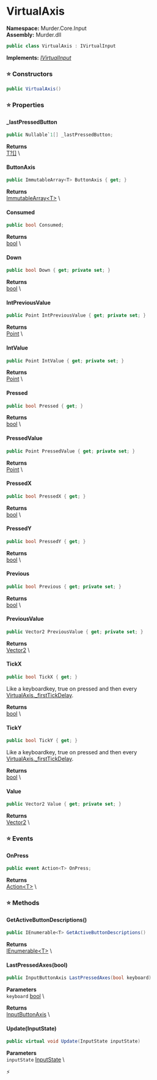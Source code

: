 # VirtualAxis

**Namespace:** Murder.Core.Input \
**Assembly:** Murder.dll

```csharp
public class VirtualAxis : IVirtualInput
```

**Implements:** _[IVirtualInput](../..//Murder/Core/Input/IVirtualInput.html)_

### ⭐ Constructors
```csharp
public VirtualAxis()
```

### ⭐ Properties
#### _lastPressedButton
```csharp
public Nullable`1[] _lastPressedButton;
```

**Returns** \
[T?[]](https://learn.microsoft.com/en-us/dotnet/api/System.Nullable-1?view=net-7.0) \
#### ButtonAxis
```csharp
public ImmutableArray<T> ButtonAxis { get; }
```

**Returns** \
[ImmutableArray\<T\>](https://learn.microsoft.com/en-us/dotnet/api/System.Collections.Immutable.ImmutableArray-1?view=net-7.0) \
#### Consumed
```csharp
public bool Consumed;
```

**Returns** \
[bool](https://learn.microsoft.com/en-us/dotnet/api/System.Boolean?view=net-7.0) \
#### Down
```csharp
public bool Down { get; private set; }
```

**Returns** \
[bool](https://learn.microsoft.com/en-us/dotnet/api/System.Boolean?view=net-7.0) \
#### IntPreviousValue
```csharp
public Point IntPreviousValue { get; private set; }
```

**Returns** \
[Point](../..//Murder/Core/Geometry/Point.html) \
#### IntValue
```csharp
public Point IntValue { get; private set; }
```

**Returns** \
[Point](../..//Murder/Core/Geometry/Point.html) \
#### Pressed
```csharp
public bool Pressed { get; }
```

**Returns** \
[bool](https://learn.microsoft.com/en-us/dotnet/api/System.Boolean?view=net-7.0) \
#### PressedValue
```csharp
public Point PressedValue { get; private set; }
```

**Returns** \
[Point](../..//Murder/Core/Geometry/Point.html) \
#### PressedX
```csharp
public bool PressedX { get; }
```

**Returns** \
[bool](https://learn.microsoft.com/en-us/dotnet/api/System.Boolean?view=net-7.0) \
#### PressedY
```csharp
public bool PressedY { get; }
```

**Returns** \
[bool](https://learn.microsoft.com/en-us/dotnet/api/System.Boolean?view=net-7.0) \
#### Previous
```csharp
public bool Previous { get; private set; }
```

**Returns** \
[bool](https://learn.microsoft.com/en-us/dotnet/api/System.Boolean?view=net-7.0) \
#### PreviousValue
```csharp
public Vector2 PreviousValue { get; private set; }
```

**Returns** \
[Vector2](../..//Murder/Core/Geometry/Vector2.html) \
#### TickX
```csharp
public bool TickX { get; }
```

Like a keyboardkey, true on pressed and then every [VirtualAxis._firstTickDelay](../../../murder/core/input/virtualaxis.html#_firsttickdelay).

**Returns** \
[bool](https://learn.microsoft.com/en-us/dotnet/api/System.Boolean?view=net-7.0) \
#### TickY
```csharp
public bool TickY { get; }
```

Like a keyboardkey, true on pressed and then every [VirtualAxis._firstTickDelay](../../../murder/core/input/virtualaxis.html#_firsttickdelay).

**Returns** \
[bool](https://learn.microsoft.com/en-us/dotnet/api/System.Boolean?view=net-7.0) \
#### Value
```csharp
public Vector2 Value { get; private set; }
```

**Returns** \
[Vector2](../..//Murder/Core/Geometry/Vector2.html) \
### ⭐ Events
#### OnPress
```csharp
public event Action<T> OnPress;
```

**Returns** \
[Action\<T\>](https://learn.microsoft.com/en-us/dotnet/api/System.Action-1?view=net-7.0) \
### ⭐ Methods
#### GetActiveButtonDescriptions()
```csharp
public IEnumerable<T> GetActiveButtonDescriptions()
```

**Returns** \
[IEnumerable\<T\>](https://learn.microsoft.com/en-us/dotnet/api/System.Collections.Generic.IEnumerable-1?view=net-7.0) \

#### LastPressedAxes(bool)
```csharp
public InputButtonAxis LastPressedAxes(bool keyboard)
```

**Parameters** \
`keyboard` [bool](https://learn.microsoft.com/en-us/dotnet/api/System.Boolean?view=net-7.0) \

**Returns** \
[InputButtonAxis](../..//Murder/Core/Input/InputButtonAxis.html) \

#### Update(InputState)
```csharp
public virtual void Update(InputState inputState)
```

**Parameters** \
`inputState` [InputState](../..//Murder/Core/Input/InputState.html) \



⚡